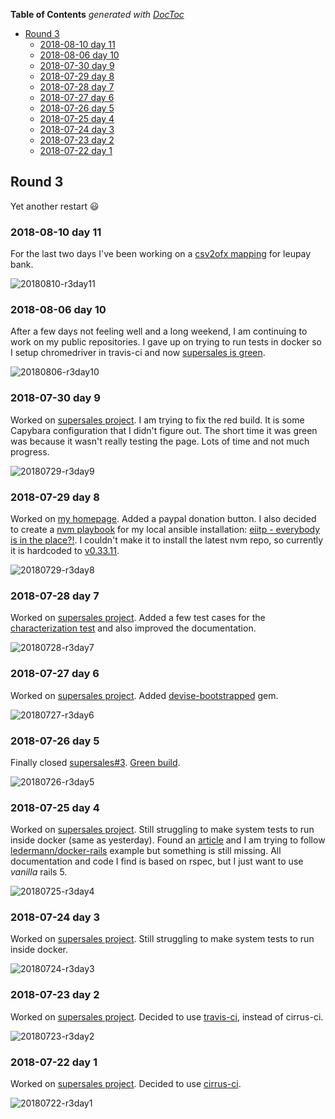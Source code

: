 <!-- START doctoc generated TOC please keep comment here to allow auto update -->
<!-- DON'T EDIT THIS SECTION, INSTEAD RE-RUN doctoc TO UPDATE -->
**Table of Contents**  *generated with [DocToc](https://github.com/thlorenz/doctoc)*

- [Round 3](#round-3)
  - [2018-08-10 day 11](#2018-08-10-day-11)
  - [2018-08-06 day 10](#2018-08-06-day-10)
  - [2018-07-30 day 9](#2018-07-30-day-9)
  - [2018-07-29 day 8](#2018-07-29-day-8)
  - [2018-07-28 day 7](#2018-07-28-day-7)
  - [2018-07-27 day 6](#2018-07-27-day-6)
  - [2018-07-26 day 5](#2018-07-26-day-5)
  - [2018-07-25 day 4](#2018-07-25-day-4)
  - [2018-07-24 day 3](#2018-07-24-day-3)
  - [2018-07-23 day 2](#2018-07-23-day-2)
  - [2018-07-22 day 1](#2018-07-22-day-1)

<!-- END doctoc generated TOC please keep comment here to allow auto update -->


## Round 3

Yet another restart :smiley:

### 2018-08-10 day 11

For the last two days I've been working on a [csv2ofx mapping](https://github.com/mauriciovieira/csv2ofx/commits/leupay) for leupay bank.

![20180810-r3day11](https://user-images.githubusercontent.com/95258/43941328-5b23593e-9c7c-11e8-8c56-e2f9a9c6d067.png)

### 2018-08-06 day 10

After a few days not feeling well and a long weekend, I am continuing to work on my public repositories. I gave up on trying to run tests in docker so I setup chromedriver in travis-ci and now [supersales is green](https://travis-ci.org/mauriciovieira/supersales/builds/412496482?utm_source=github_status&utm_medium=notification).

![20180806-r3day10](https://user-images.githubusercontent.com/95258/43699174-54c1bd34-9956-11e8-98af-310fe32536d8.png)

### 2018-07-30 day 9

Worked on [supersales project](https://github.com/mauriciovieira/supersales/). I am trying to fix the red build. It is some Capybara configuration that I didn't figure out. The short time it was green was because it wasn't really testing the page. Lots of time and not much progress.

![20180729-r3day9](https://user-images.githubusercontent.com/95258/43423095-1adbf03c-9454-11e8-83fb-0dc1b700b72b.png)

### 2018-07-29 day 8

Worked on [my homepage](https://github.com/mauriciovieira/mauriciovieira.net/). Added a paypal donation button.
I also decided to create a [nvm playbook](https://github.com/mauriciovieira/eiitp/commit/3005d8a7f50e281853c06d5dbfa97878ca1994fe) for my local ansible installation: [eiitp - everybody is in the place?!](https://github.com/mauriciovieira/eiitp). I couldn't make it to install the latest nvm repo, so currently it is hardcoded to [v0.33.11](https://github.com/creationix/nvm/releases).

![20180729-r3day8](https://user-images.githubusercontent.com/95258/43370117-f1a61aee-9381-11e8-968f-14df1a94857a.png)

### 2018-07-28 day 7

Worked on [supersales project](https://github.com/mauriciovieira/supersales/). Added a few test cases for the [characterization test](https://amzn.to/2OpR997) and also improved the documentation.

![20180728-r3day7](https://user-images.githubusercontent.com/95258/43360519-38bb098a-92bf-11e8-9119-5a1044fe0521.png)

### 2018-07-27 day 6

Worked on [supersales project](https://github.com/mauriciovieira/supersales/). Added [devise-bootstrapped](https://github.com/king601/devise-bootstrapped) gem.

![20180727-r3day6](https://user-images.githubusercontent.com/95258/43343532-37b133f0-91ef-11e8-81bd-472501258e80.png)

### 2018-07-26 day 5

Finally closed [supersales#3](https://github.com/mauriciovieira/supersales/pull/3/commits). [Green build](https://travis-ci.org/mauriciovieira/supersales).

![20180726-r3day5](https://user-images.githubusercontent.com/95258/43279775-ac9bffd4-9117-11e8-8cf8-03a99669ca2c.png)

### 2018-07-25 day 4

Worked on [supersales project](https://github.com/mauriciovieira/supersales/pull/3/commits). Still struggling to make system tests to run inside docker (same as yesterday). Found an [article](https://www.alfredo.motta.name/dockerized-rails-capybara-tests-on-top-of-selenium/) and I am trying to follow [ledermann/docker-rails](https://github.com/ledermann/docker-rails/commit/02b6d80c5a0aba03f4ec553224ada11361162c66) example but something is still missing. All documentation and code I find is based on rspec, but I just want to use _vanilla_ rails 5.

![20180725-r3day4](https://user-images.githubusercontent.com/95258/43224758-dbf32c66-905f-11e8-9a28-0c128b15b134.png)


### 2018-07-24 day 3

Worked on [supersales project](https://github.com/mauriciovieira/supersales/pull/3/commits). Still struggling to make system tests to run inside docker.

![20180724-r3day3](https://user-images.githubusercontent.com/95258/43162271-301bf52a-8f93-11e8-9a9d-cca6aaaf7b1a.png)

### 2018-07-23 day 2

Worked on [supersales project](https://github.com/mauriciovieira/supersales/pull/3/commits). Decided to use [travis-ci](https://travis-ci.org/mauriciovieira/supersales), instead of cirrus-ci.

![20180723-r3day2](https://user-images.githubusercontent.com/95258/43099395-bbe71446-8eca-11e8-9753-7beed72bec62.png)

### 2018-07-22 day 1

Worked on [supersales project](https://github.com/mauriciovieira/supersales/pull/3/commits). Decided to use [cirrus-ci](https://cirrus-ci.com/github/mauriciovieira/supersales).

![20180722-r3day1](https://user-images.githubusercontent.com/95258/43049773-0323b4b0-8e06-11e8-9d5c-47f71d557b62.png)